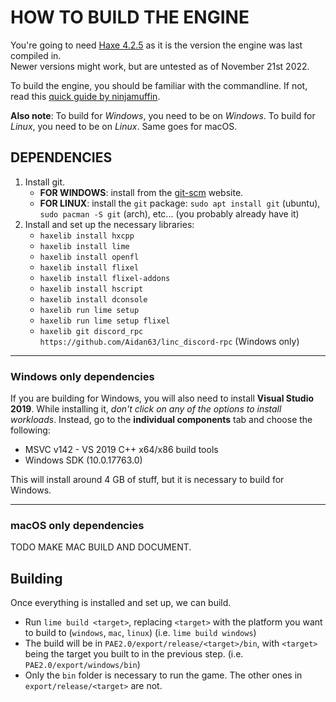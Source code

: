 # HOW TO BUILD THE ENGINE

You're going to need [Haxe 4.2.5](https://haxe.org/download/version/4.2.5/) as it is the version the engine was last compiled in.<br />
Newer versions might work, but are untested as of November 21st 2022.

To build the engine, you should be familiar with the commandline. If not, read this [quick guide by ninjamuffin](https://ninjamuffin99.newgrounds.com/news/post/1090480).

**Also note**: To build for *Windows*, you need to be on *Windows*. To build for *Linux*, you need to be on *Linux*. Same goes for macOS.

## DEPENDENCIES

1. Install git.
   - **FOR WINDOWS**: install from the [git-scm](https://git-scm.com/downloads) website.
   - **FOR LINUX**: install the `git` package: `sudo apt install git` (ubuntu), `sudo pacman -S git` (arch), etc... (you probably already have it)
2. Install and set up the necessary libraries:
   - `haxelib install hxcpp`
   - `haxelib install lime`
   - `haxelib install openfl`
   - `haxelib install flixel`
   - `haxelib install flixel-addons`
   - `haxelib install hscript`
   - `haxelib install dconsole`
   - `haxelib run lime setup`
   - `haxelib run lime setup flixel`
   - `haxelib git discord_rpc https://github.com/Aidan63/linc_discord-rpc` (Windows only)

---------------------------------------
### Windows only dependencies
If you are building for Windows, you will also need to install **Visual Studio 2019**. While installing it, *don't click on any of the options to install workloads*. Instead, go to the **individual components** tab and choose the following:

-   MSVC v142 - VS 2019 C++ x64/x86 build tools
-   Windows SDK (10.0.17763.0)

This will install around 4 GB of stuff, but it is necessary to build for Windows.

---------------------------------------
### macOS only dependencies
TODO MAKE MAC BUILD AND DOCUMENT.

## Building
Once everything is installed and set up, we can build.

- Run `lime build <target>`, replacing `<target>` with the platform you want to build to (`windows`, `mac`, `linux`) (i.e. `lime build windows`)
- The build will be in `PAE2.0/export/release/<target>/bin`, with `<target>` being the target you built to in the previous step. (i.e. `PAE2.0/export/windows/bin`)
- Only the `bin` folder is necessary to run the game. The other ones in `export/release/<target>` are not.
